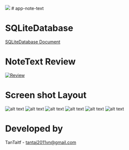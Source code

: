<img src="https://github.com/favicon.ico"> 
# app-note-text

# SQLiteDatabase
[SQLiteDatabase Document](https://developer.android.com/reference/android/database/sqlite/SQLiteDatabase)

# NoteText Review
[![Review](https://img.youtube.com/vi/GsMow8ThVjM/0.jpg)](https://www.youtube.com/watch?v=GsMow8ThVjM)

# Screen shot Layout
![alt text](https://github.com/TanTaitf/app-note-text-mysql/blob/master/screenshot/2017-10-01_13-42-12.png)
![alt text](https://github.com/TanTaitf/app-note-text-mysql/blob/master/screenshot/2017-10-01_13-42-41.png)
![alt text](https://github.com/TanTaitf/app-note-text-mysql/blob/master/screenshot/2017-10-01_14-02-39.png)
![alt text](https://github.com/TanTaitf/app-note-text-mysql/blob/master/screenshot/2017-10-01_13-43-04.png)
![alt text](https://github.com/TanTaitf/app-note-text-mysql/blob/master/screenshot/2017-10-01_14-00-56.png)
![alt text](https://github.com/TanTaitf/app-note-text-mysql/blob/master/screenshot/2017-10-01_14-01-26.png)

# Developed by

TanTaitf - tantaj2011vn@gmail.com
